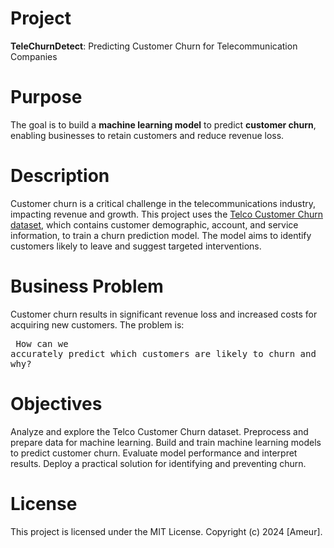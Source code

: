 # Project
**TeleChurnDetect**: Predicting Customer Churn for Telecommunication Companies

# Purpose
The goal is to build a **machine learning model** to predict **customer churn**, enabling businesses to retain customers and reduce revenue loss.

# Description
Customer churn is a critical challenge in the telecommunications industry, impacting revenue and growth.
This project uses the <a href="https://www.kaggle.com/datasets/blastchar/telco-customer-churn">Telco Customer Churn dataset</a>, which contains customer demographic, account, and service information, to train a churn prediction model.
The model aims to identify customers likely to leave and suggest targeted interventions.

# Business Problem
Customer churn results in significant revenue loss and increased costs for acquiring new customers. The problem is:<pre>
How can we accurately predict which customers are likely to churn and why?</pre>

# Objectives
Analyze and explore the Telco Customer Churn dataset.
Preprocess and prepare data for machine learning.
Build and train machine learning models to predict customer churn.
Evaluate model performance and interpret results.
Deploy a practical solution for identifying and preventing churn.

# License
This project is licensed under the MIT License.
Copyright (c) 2024 [Ameur].